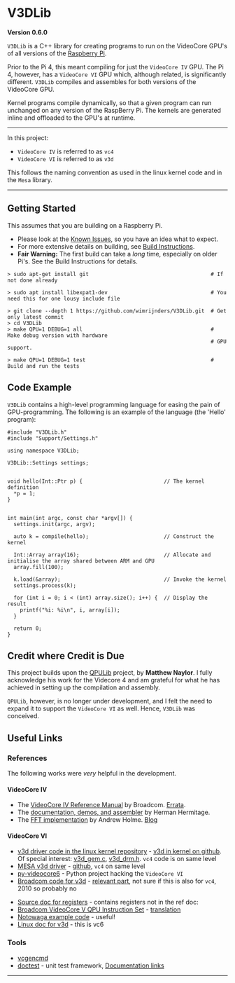 # V3DLib

**Version 0.6.0**

`V3DLib` is a C++ library for creating programs to run on the VideoCore GPU's of all versions of the [Raspberry Pi](https://www.raspberrypi.org/).

Prior to the Pi 4, this meant compiling for just the `VideoCore IV` GPU.
The Pi 4, however, has a `VideoCore VI` GPU which, although related, is significantly different.
`V3DLib` compiles and assembles for both versions of the VideoCore GPU.

Kernel programs compile dynamically, so that a given program can run unchanged on any version of the RaspBerry Pi.
The kernels are generated inline and offloaded to the GPU's at runtime.


-----
In this project:

- `VideoCore IV` is referred to as `vc4`
- `VideoCore VI` is referred to as `v3d`

This follows the naming convention as used in the linux kernel code and in the `Mesa` library.

-----

## Getting Started

This assumes that you are building on a Raspberry Pi.

- Please look at the [Known Issues](Doc/BuildInstructions.md#known-issues), so you have an idea what to expect.
- For more extensive details on building, see [Build Instructions](Doc/BuildInstructions.md).
- **Fair Warning:** The first build can take a *long* time, especially on older Pi's.
See the Build Instructions for details.

```
> sudo apt-get install git                                       # If not done already

> sudo apt install libexpat1-dev                                 # You need this for one lousy include file

> git clone --depth 1 https://github.com/wimrijnders/V3DLib.git  # Get only latest commit
> cd V3DLib
> make QPU=1 DEBUG=1 all                                         # Make debug version with hardware
                                                                 # GPU support.
    
> make QPU=1 DEBUG=1 test                                        # Build and run the tests
```


## Code Example

`V3DLib` contains a high-level programming language for easing the pain of GPU-programming.
The following is an example of the language (the 'Hello' program):

```
#include "V3DLib.h"
#include "Support/Settings.h"

using namespace V3DLib;

V3DLib::Settings settings;


void hello(Int::Ptr p) {                          // The kernel definition
  *p = 1;
}


int main(int argc, const char *argv[]) {
  settings.init(argc, argv);

  auto k = compile(hello);                        // Construct the kernel

  Int::Array array(16);                           // Allocate and initialise the array shared between ARM and GPU
  array.fill(100);

  k.load(&array);                                 // Invoke the kernel
  settings.process(k);  

  for (int i = 0; i < (int) array.size(); i++) {  // Display the result
    printf("%i: %i\n", i, array[i]);
  }

  return 0;
}
```

## Credit where Credit is Due
This project builds upon the [QPULib](https://github.com/mn416/QPULib) project, by **Matthew Naylor**.
I fully acknowledge his work for the Videcore 4 and am grateful for what he has achieved in setting
up the compilation and assembly.

`QPULib`, however, is no longer under development, and I felt the need to expand it to support
the `VideoCore VI` as well. Hence, `V3DLib` was conceived.


## Useful Links
### References

The following works were *very* helpful in the development.

#### VideoCore IV 
* The [VideoCore IV Reference Manual] by Broadcom. [Errata].
* The [documentation, demos, and assembler](https://github.com/hermanhermitage/videocoreiv-qpu)
  by Herman Hermitage.
* The [FFT implementation](http://www.aholme.co.uk/GPU_FFT/Main.htm)
  by Andrew Holme. [Blog](https://www.raspberrypi.org/blog/accelerating-fourier-transforms-using-the-gpu/)

#### VideoCore VI 
* [v3d driver code in the linux kernel repository] - [v3d in kernel on github].
  Of special interest: [v3d_gem.c], [v3d_drm.h]. `vc4` code is  on same level
* [MESA v3d driver] - [github], `vc4` on same level
* [py-videocore6](https://github.com/Idein/py-videocore6) - Python project hacking the `VideoCore VI`
* [Broadcom code for v3d] - [relevant part], not sure if this is also for `vc4`, 2010 so probably no
- [Source doc for registers] - contains registers not in the ref doc:
- [Broadcom VideoCore V QPU Instruction Set] - [translation]
- [Notowaga example code] - useful!
- [Linux doc for v3d] - this is vc6



### Tools

* [vcgencmd](https://www.raspberrypi.org/documentation/raspbian/applications/vcgencmd.md)
* [doctest](https://github.com/onqtam/doctest) - unit test framework, [Documentation links](https://github.com/onqtam/doctest#documentation)

--------------------------

[VideoCore IV Reference Manual]: https://docs.broadcom.com/docs-and-downloads/docs/support/videocore/VideoCoreIV-AG100-R.pdf
[Errata]: https://www.elinux.org/VideoCore_IV_3D_Architecture_Reference_Guide_errata
[v3d driver code in the linux kernel repository]: https://git.kernel.org/pub/scm/linux/kernel/git/stable/linux.git/tree/drivers/gpu/drm/v3d
[v3d in kernel on github]: https://github.com/torvalds/linux/tree/master/drivers/gpu/drm/v3d
[v3d_gem.c]: https://git.kernel.org/pub/scm/linux/kernel/git/stable/linux.git/tree/drivers/gpu/drm/v3d/v3d_gem.c
[v3d_drm.h]: https://git.kernel.org/pub/scm/linux/kernel/git/stable/linux.git/tree/include/uapi/drm/v3d_drm.h
[MESA v3d driver]: https://gitlab.freedesktop.org/mesa/mesa/-/tree/master/src/gallium/drivers/v3d
[github]: https://github.com/intel/external-mesa/tree/master/src/gallium/drivers/v3d
[Broadcom code for v3d]: https://android.googlesource.com/kernel/bcm/+/android-bcm-tetra-3.10-kitkat-wear/drivers/char/broadcom/mm/v3d/
[relevant part]: https://android.googlesource.com/kernel/bcm/+/android-bcm-tetra-3.10-kitkat-wear/drivers/char/broadcom/mm/v3d/v3d_user.c#179
[Source doc for registers]: https://vc4-notes.tumblr.com/post/125039428234/v3d-registers-not-on-videocore-iv-3d-architecture]
[Broadcom VideoCore V QPU Instruction Set]: http://imrc.noip.me/blog/vc4/VC5_instruction_set/
[translation]: https://translate.google.com/translate?hl=en&sl=auto&tl=en&u=http%3A%2F%2Fimrc.noip.me%2Fblog%2Fvc4%2FVC5_instruction_set%2F
[Notowaga example code]: https://gist.github.com/notogawa/36d0cc9168ae3236902729f26064281d
[Linux doc for v3d]: https://dri.freedesktop.org/docs/drm/gpu/v3d.html
